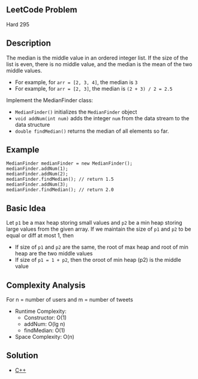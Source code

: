 ## LeetCode Problem
Hard 295

## Description
The median is the middle value in an ordered integer list. If the size of the list is even, there is no middle value, and the median is the mean of the two middle values.
- For example, for `arr = [2, 3, 4]`, the median is `3`
- For example, for `arr = [2, 3]`, the median is `(2 + 3) / 2 = 2.5`

Implement the MedianFinder class:
- `MedianFinder()` initializes the `MedianFinder` object
- `void addNum(int num)` adds the integer `num` from the data stream to the data structure
- `double findMedian()` returns the median of all elements so far.

## Example
```
MedianFinder medianFinder = new MedianFinder();
medianFinder.addNum(1);
medianFinder.addNum(2);
medianFinder.findMedian(); // return 1.5
medianFinder.addNum(3);
medianFinder.findMedian(); // return 2.0
```

## Basic Idea
Let `p1` be a max heap storing small values and `p2` be a min heap storing large values from the given array. If we maintain the size of `p1` and `p2` to be equal or diff at most 1, then
- If size of `p1` and `p2` are the same, the root of max heap and root of min heap are the two middle values
- If size of `p1 = 1 + p2`, then the oroot of min heap (p2) is the middle value

## Complexity Analysis
For n = number of users and m = number of tweets
- Runtime Complexity:
  - Constructor: O(1)
  - addNum: O(lg n)
  - findMedian: O(1)
- Space Complexity: O(n)

## Solution
- [C++](./solution.cpp)